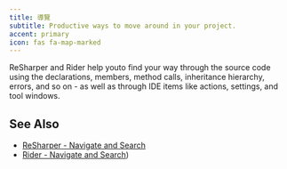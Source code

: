 ```yaml
---
title: 導覽
subtitle: Productive ways to move around in your project.
accent: primary
icon: fas fa-map-marked
---
```


ReSharper and Rider help youto find your way through the source code using the declarations, members, method calls, inheritance hierarchy, errors, and so on - as well as through IDE items like actions, settings, and tool windows.

## See Also
- [ReSharper - Navigate and Search](https://www.jetbrains.com/help/resharper/Navigation_and_Search__Index.html)
- [Rider - Navigate and Search](https://www.jetbrains.com/help/rider/Navigation_and_Search__Index.html))
